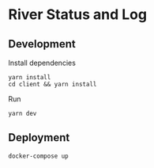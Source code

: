# River Status and Log

## Development
Install dependencies
```
yarn install
cd client && yarn install
```

Run
```
yarn dev
```

## Deployment
```
docker-compose up
```
